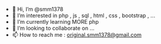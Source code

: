- 👋 Hi, I’m @smm1378
- 👀 I’m interested in php , js , sql , html , css , bootstrap , ...
- 🌱 I’m currently learning MORE php
- 💞️ I’m looking to collaborate on ...
- 📫 How to reach me : original.smm1378@gmail.com

<!---
smm1378/smm1378 is a ✨ special ✨ repository because its `README.md` (this file) appears on your GitHub profile.
You can click the Preview link to take a look at your changes.
--->
